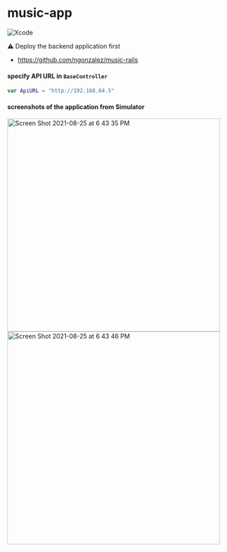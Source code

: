 # music-app

![Xcode](https://developer.apple.com/swift/images/swift-logo.svg)

⚠️ Deploy the backend application first
 * https://github.com/ngonzalez/music-rails

#### specify API URL in `BaseController`
```swift
var ApiURL = "http://192.168.64.5"
```

#### screenshots of the application from Simulator

<img width="484" alt="Screen Shot 2021-08-25 at 6 43 35 PM" src="https://user-images.githubusercontent.com/26479/130831799-c1e046ca-b896-48bf-b71e-d33bc448a7f1.png">

<img width="484" alt="Screen Shot 2021-08-25 at 6 43 46 PM" src="https://user-images.githubusercontent.com/26479/130831810-1f17fcf2-ff3e-49b3-9b17-30203745b1d9.png">
